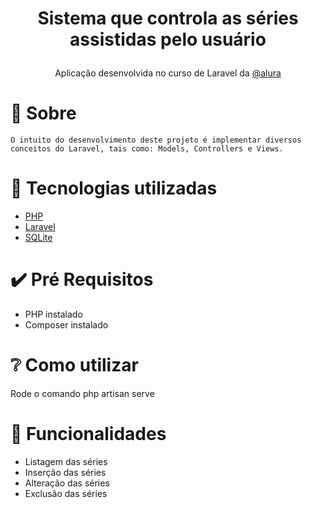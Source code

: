 <h1><p align="center">Sistema que controla as séries assistidas pelo usuário</p></h1>
 <p align="center">Aplicação desenvolvida no curso de Laravel da <a href="https://www.alura.com.br//">@alura</a> </p>

# 🎯 Sobre
    O intuito do desenvolvimento deste projeto é implementar diversos conceitos do Laravel, tais como: Models, Controllers e Views.
    
# 🚀 Tecnologias utilizadas 
- [PHP](https://www.php.net/)
- [Laravel](https://laravel.com/)
- [SQLite](https://www.sqlite.org/index.html) 

# ✔️ Pré Requisitos 
- PHP instalado
- Composer instalado

# ❔ Como utilizar 
  Rode o comando php artisan serve
  
# 🎇 Funcionalidades 
- Listagem das séries
- Inserção das séries
- Alteração das séries
- Exclusão das séries
